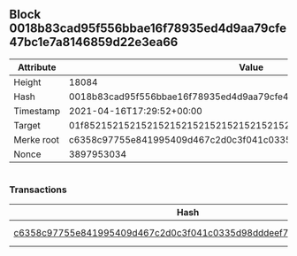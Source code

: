 ## Block 0018b83cad95f556bbae16f78935ed4d9aa79cfe47bc1e7a8146859d22e3ea66

Attribute | Value
--- | ---
Height | 18084
Hash | 0018b83cad95f556bbae16f78935ed4d9aa79cfe47bc1e7a8146859d22e3ea66
Timestamp | 2021-04-16T17:29:52+00:00
Target | 01f8521521521521521521521521521521521521521521521521521521521521
Merke root | c6358c97755e841995409d467c2d0c3f041c0335d98dddeef7dda7466f1697f2
Nonce | 3897953034

```

```

### Transactions

Hash | Amount
--- | ---
[c6358c97755e841995409d467c2d0c3f041c0335d98dddeef7dda7466f1697f2](c6358c97755e841995409d467c2d0c3f041c0335d98dddeef7dda7466f1697f2.md) | 10.00000000 SKEPTI 
